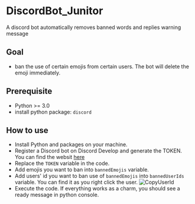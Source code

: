 # DiscordBot_Junitor
A discord bot automatically removes banned words and replies warning message

## Goal
- ban the use of certain emojis from certain users. The bot will delete the emoji immediately.

## Prerequisite
- Python >= 3.0
- install python package: `discord`

## How to use
- Install Python and packages on your machine.
- Register a Discord bot on Discord Develop and generate the TOKEN. You can find the websit [here](https://discord.com/developers/docs/intro)
- Replace the `TOKEN` variable in the code.
- Add emojis you want to ban into `bannedEmojis` variable.
- Add users' id you want to ban use of `bannedEmojis` into `bannedUserIds` variable. You can find it as you right click the user.
![CopyUserId](https://github.com/charlie275691502/DiscordBot_Junitor/assets/18097644/d9e07ce3-943b-4b09-8540-ac59711eeb8b)
- Execute the code. If everything works as a charm, you should see a ready message in python console.
